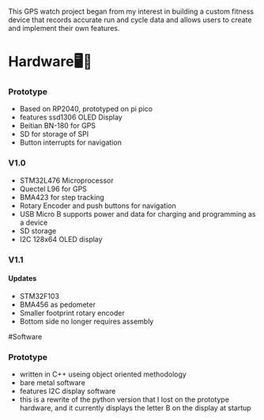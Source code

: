 This GPS watch project began from my interest in building a custom fitness device that records accurate run and cycle data and allows users to create and implement their own features.

# Hardware🖥️🔧
### Prototype
- Based on RP2040, prototyped on pi pico
- features ssd1306 OLED Display
- Beitian BN-180 for GPS
- SD for storage of SPI
- Button interrupts for navigation

### V1.0
- STM32L476 Microprocessor
- Quectel L96 for GPS
- BMA423 for step tracking
- Rotary Encoder and push buttons for navigation
- USB Micro B supports power and data for charging and programming as a device
- SD storage
- I2C 128x64 OLED display

### V1.1
#### Updates
- STM32F103
- BMA456 as pedometer
- Smaller footprint rotary encoder
- Bottom side no longer requires assembly

#Software
### Prototype
- written in C++ useing object oriented methodology
- bare metal software
- features I2C display software
- this is a rewrite of the python version that I lost on the prototype hardware, and it currently displays the letter B on the display at startup

